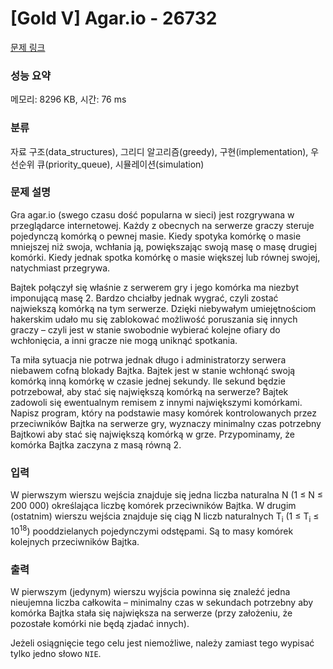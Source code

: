 # [Gold V] Agar.io - 26732 

[문제 링크](https://www.acmicpc.net/problem/26732) 

### 성능 요약

메모리: 8296 KB, 시간: 76 ms

### 분류

자료 구조(data_structures), 그리디 알고리즘(greedy), 구현(implementation), 우선순위 큐(priority_queue), 시뮬레이션(simulation)

### 문제 설명

<p>Gra agar.io (swego czasu dość popularna w sieci) jest rozgrywana w przeglądarce internetowej. Każdy z obecnych na serwerze graczy steruje pojedynczą komórką o pewnej masie. Kiedy spotyka komórkę o masie mniejszej niż swoja, wchłania ją, powiększając swoją masę o masę drugiej komórki. Kiedy jednak spotka komórkę o masie większej lub równej swojej, natychmiast przegrywa.</p>

<p>Bajtek połączył się właśnie z serwerem gry i jego komórka ma niezbyt imponującą masę 2. Bardzo chciałby jednak wygrać, czyli zostać najwiekszą komórką na tym serwerze. Dzięki niebywałym umiejętnościom hakerskim udało mu się zablokować możliwość poruszania się innych graczy – czyli jest w stanie swobodnie wybierać kolejne ofiary do wchłonięcia, a inni gracze nie mogą uniknąć spotkania.</p>

<p>Ta miła sytuacja nie potrwa jednak długo i administratorzy serwera niebawem cofną blokady Bajtka. Bajtek jest w stanie wchłonąć swoją komórką inną komórkę w czasie jednej sekundy. Ile sekund będzie potrzebował, aby stać się największą komórką na serwerze? Bajtek zadowoli się ewentualnym remisem z innymi największymi komórkami. Napisz program, który na podstawie masy komórek kontrolowanych przez przeciwników Bajtka na serwerze gry, wyznaczy minimalny czas potrzebny Bajtkowi aby stać się największą komórką w grze. Przypominamy, że komórka Bajtka zaczyna z masą równą 2.</p>

### 입력 

 <p>W pierwszym wierszu wejścia znajduje się jedna liczba naturalna N (1 ≤ N ≤ 200 000) określająca liczbę komórek przeciwników Bajtka. W drugim (ostatnim) wierszu wejścia znajduje się ciąg N liczb naturalnych T<sub>i</sub> (1 ≤ T<sub>i</sub> ≤ 10<sup>18</sup>) pooddzielanych pojedynczymi odstępami. Są to masy komórek kolejnych przeciwników Bajtka.</p>

### 출력 

 <p>W pierwszym (jedynym) wierszu wyjścia powinna się znaleźć jedna nieujemna liczba całkowita – minimalny czas w sekundach potrzebny aby komórka Bajtka stała się największa na serwerze (przy założeniu, że pozostałe komórki nie będą zjadać innych).</p>

<p>Jeżeli osiągnięcie tego celu jest niemożliwe, należy zamiast tego wypisać tylko jedno słowo <code>NIE</code>.</p>

